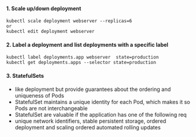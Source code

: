 #### 1. Scale up/down deployment
```
kubectl scale deployment webserver --replicas=6 
or
kubectl edit deployment webserver
```
#### 2. Label a deployment and list deployments with a specific label
```
kubectl label deployments.app webserver  state=production
kubectl get deployments.apps --selector state=production
```
#### 3. StatefulSets
* like deployment but provide guarantees about the ordering and uniqueness of Pods
* StatefulSet maintains a unique identity for each Pod, which makes it so Pods are not interchangeable
* StatefulSet are valuable if the application has one of the following req
* unique network identifiers, stable persistent storage, ordered deployment and scaling ordered automated rolling updates
